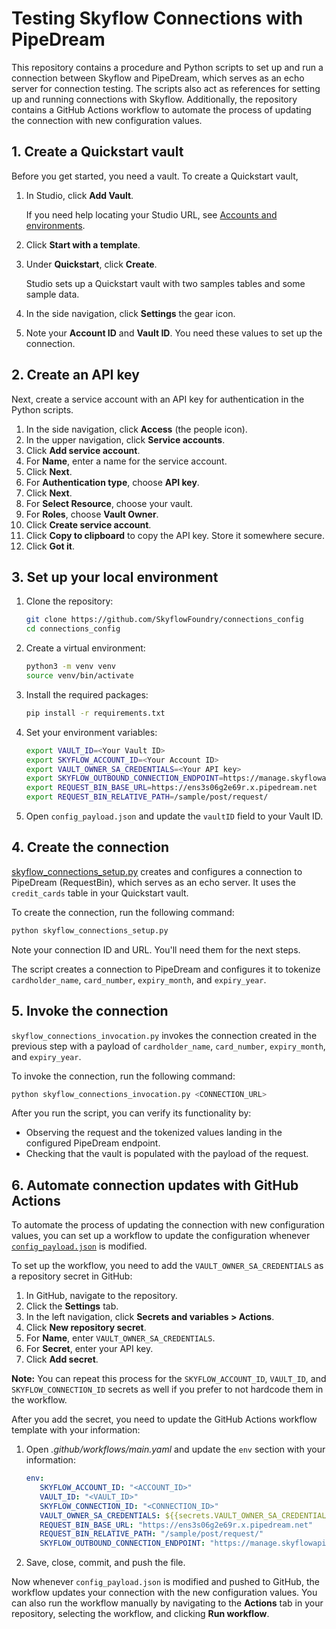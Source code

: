 # Testing Skyflow Connections with PipeDream

This repository contains a procedure and Python scripts to set up and run a connection between Skyflow and PipeDream, which serves as an echo server for connection testing. The scripts also act as references for setting up and running connections with Skyflow. Additionally, the repository contains a GitHub Actions workflow to automate the process of updating the connection with new configuration values.

## 1. Create a Quickstart vault

Before you get started, you need a vault. To create a Quickstart vault,

1. In Studio, click **Add Vault**.

   If you need help locating your Studio URL, see [Accounts and environments](https://docs.skyflow.com/accounts-and-environments/).

2. Click **Start with a template**.
3. Under **Quickstart**, click **Create**.

   Studio sets up a Quickstart vault with two samples tables and some sample data.

4. In the side navigation, click **Settings** the gear icon.
5. Note your **Account ID** and **Vault ID**. You need these values to set up the connection.

## 2. Create an API key

Next, create a service account with an API key for authentication in the Python scripts.

1. In the side navigation, click **Access** (the people icon).
2. In the upper navigation, click **Service accounts**.
3. Click **Add service account**.
4. For **Name**, enter a name for the service account.
5. Click **Next**.
6. For **Authentication type**, choose **API key**.
7. Click **Next**.
8. For **Select Resource**, choose your vault.
9. For **Roles**, choose **Vault Owner**.
10. Click **Create service account**.
11. Click **Copy to clipboard** to copy the API key. Store it somewhere secure.
12. Click **Got it**.

## 3. Set up your local environment

1. Clone the repository:

   ```bash
   git clone https://github.com/SkyflowFoundry/connections_config
   cd connections_config
   ```

1. Create a virtual environment:

   ```bash
   python3 -m venv venv
   source venv/bin/activate
   ```

1. Install the required packages:

   ```bash
   pip install -r requirements.txt
   ```

1. Set your environment variables:

   ```bash
   export VAULT_ID=<Your Vault ID>
   export SKYFLOW_ACCOUNT_ID=<Your Account ID>
   export VAULT_OWNER_SA_CREDENTIALS=<Your API key>
   export SKYFLOW_OUTBOUND_CONNECTION_ENDPOINT=https://manage.skyflowapis.com/v1/gateway/outboundRoutes
   export REQUEST_BIN_BASE_URL=https://ens3s06g2e69r.x.pipedream.net
   export REQUEST_BIN_RELATIVE_PATH=/sample/post/request/
   ```

1. Open `config_payload.json` and update the `vaultID` field to your Vault ID.

## 4. Create the connection

[skyflow_connections_setup.py](/skyflow_connections_setup.py) creates and configures a connection to PipeDream (RequestBin), which serves as an echo server. It uses the `credit_cards` table in your Quickstart vault.

To create the connection, run the following command:

```bash
python skyflow_connections_setup.py
```

Note your connection ID and URL. You'll need them for the next steps.

The script creates a connection to PipeDream and configures it to tokenize `cardholder_name`, `card_number`, `expiry_month`, and `expiry_year`.

## 5. Invoke the connection

`skyflow_connections_invocation.py` invokes the connection created in the previous step with a payload of `cardholder_name`, `card_number`, `expiry_month`, and `expiry_year`.

To invoke the connection, run the following command:

```bash
python skyflow_connections_invocation.py <CONNECTION_URL>
```

After you run the script, you can verify its functionality by:

- Observing the request and the tokenized values landing in the configured PipeDream endpoint.
- Checking that the vault is populated with the payload of the request.

## 6. Automate connection updates with GitHub Actions

To automate the process of updating the connection with new configuration values, you can set up a workflow to update the configuration whenever [`config_payload.json`](/config_payload.json) is modified.

To set up the workflow, you need to add the `VAULT_OWNER_SA_CREDENTIALS` as a repository secret in GitHub:

1. In GitHub, navigate to the repository.
2. Click the **Settings** tab.
3. In the left navigation, click **Secrets and variables > Actions**.
4. Click **New repository secret**.
5. For **Name**, enter `VAULT_OWNER_SA_CREDENTIALS`.
6. For **Secret**, enter your API key.
7. Click **Add secret**.

**Note:** You can repeat this process for the `SKYFLOW_ACCOUNT_ID`, `VAULT_ID`, and `SKYFLOW_CONNECTION_ID` secrets as well if you prefer to not hardcode them in the workflow.

After you add the secret, you need to update the GitHub Actions workflow template with your information:

1. Open _.github/workflows/main.yaml_ and update the `env` section with your information:

   ```yaml
   env:
      SKYFLOW_ACCOUNT_ID: "<ACCOUNT_ID>"
      VAULT_ID: "<VAULT_ID>"
      SKYFLOW_CONNECTION_ID: "<CONNECTION_ID>"
      VAULT_OWNER_SA_CREDENTIALS: ${{secrets.VAULT_OWNER_SA_CREDENTIALS}}
      REQUEST_BIN_BASE_URL: "https://ens3s06g2e69r.x.pipedream.net"
      REQUEST_BIN_RELATIVE_PATH: "/sample/post/request/"
      SKYFLOW_OUTBOUND_CONNECTION_ENDPOINT: "https://manage.skyflowapis.com/v1/gateway/outboundRoutes"
   ```

2. Save, close, commit, and push the file.

Now whenever `config_payload.json` is modified and pushed to GitHub, the workflow updates your connection with the new configuration values. You can also run the workflow manually by navigating to the **Actions** tab in your repository, selecting the workflow, and clicking **Run workflow**.
